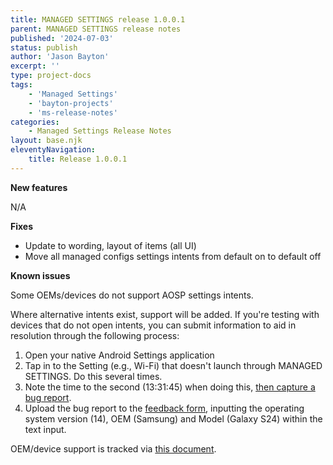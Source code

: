 ```yaml
---
title: MANAGED SETTINGS release 1.0.0.1
parent: MANAGED SETTINGS release notes
published: '2024-07-03'
status: publish
author: 'Jason Bayton'
excerpt: ''
type: project-docs
tags: 
    - 'Managed Settings'
    - 'bayton-projects'
    - 'ms-release-notes'
categories: 
    - Managed Settings Release Notes
layout: base.njk
eleventyNavigation: 
    title: Release 1.0.0.1
---
```


**New features**

N/A

**Fixes**

- Update to wording, layout of items (all UI)
- Move all managed configs settings intents from default on to default off

**Known issues**

Some OEMs/devices do not support AOSP settings intents.

Where alternative intents exist, support will be added. If you're testing with devices that do not open intents, you can submit information to aid in resolution through the following process:
1. Open your native Android Settings application
2. Tap in to the Setting (e.g., Wi-Fi) that doesn't launch through MANAGED SETTINGS. Do this several times.
3. Note the time to the second (13:31:45) when doing this, [then capture a bug report](/android/how-to-capture-device-logs/).
4. Upload the bug report to the [feedback form](https://docs.google.com/forms/d/e/1FAIpQLSdYQrOPM0dKwCmcSjfxgoK2rQvhQXXyw2pk9nMqYBn0F2IhRw/viewform?usp=sf_link), inputting the operating system version (14), OEM (Samsung) and Model (Galaxy S24) within the text input.

OEM/device support is tracked via [this document](/projects/managed-settings/support/oem-support/).
